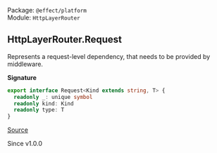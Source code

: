 Package: `@effect/platform`<br />
Module: `HttpLayerRouter`<br />

## HttpLayerRouter.Request

Represents a request-level dependency, that needs to be provided by
middleware.

**Signature**

```ts
export interface Request<Kind extends string, T> {
  readonly _: unique symbol
  readonly kind: Kind
  readonly type: T
}
```

[Source](https://github.com/Effect-TS/effect/tree/main/packages/platform/src/HttpLayerRouter.ts#L508)

Since v1.0.0